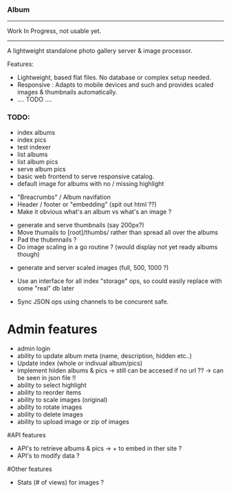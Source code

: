 ### Album

*********************************
Work In Progress, not usable yet.
*********************************

A lightweight standalone photo gallery server & image processor.

Features:
  - Lightweight, based flat files. No database or complex setup needed.
  - Responsive : Adapts to mobile devices and such and provides scaled images & thumbnails automatically.
  - .... TODO ....

### TODO:
* index albums
* index pics
* test indexer
* list albums
* list album pics
* serve album pics
* basic web frontend to serve responsive catalog.
* default image for albums with no / missing highlight
- "Breacrumbs" / Album navifation
- Header / footer or "embedding" (spit out html ??)
- Make it obvious what's an album vs what's an image ?
* generate and serve thumbnails (say 200px?)
* Move thumails to [root]/thumbs/ rather than spread all over the albums
* Pad the thubmnails ?
* Do image scaling in a go routine ? (would display not yet ready albums though)
- generate and server scaled images (full, 500, 1000 ?)

- Use an interface for all index "storage" ops, so could easily replace with some "real" db later
- Sync JSON ops using channels to be concurent safe.

# Admin features
- admin login
- ability to update album meta (name, description, hidden etc..)
- Update index (whole or indivual album/pics)
- implement hiiden albums & pics -> still can be accesed if no url ?? -> can be seen in json file !!
- ability to select highlight
- ability to reorder items
- ability to scale images (original)
- ability to rotate images
- ability to delete images
- ability to upload image or zip of images

#API features
- API's to retrieve albums & pics -> + to embed in ther site ?
- API's to modify data ?

#Other features
- Stats (# of views) for images ?

